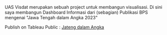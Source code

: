 UAS Visdat merupakan sebuah project untuk membangun visualisasi. Di sini saya membangun Dashboard Informasi dari (sebagian) Publikasi BPS mengenai "Jawa Tengah dalam Angka 2023"

Publish on Tableau Public : [Jateng dalam Angka](https://public.tableau.com/views/JawaTengahdalamAngka2023rev/Story1?:language=en-US&:display_count=n&:origin=viz_share_link)
